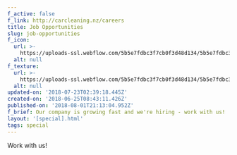 ```yaml
---
f_active: false
f_link: http://carcleaning.nz/careers
title: Job Opportunities
slug: job-opportunities
f_icon:
  url: >-
    https://uploads-ssl.webflow.com/5b5e7fdbc3f7cb0f3d48d134/5b5e7fdbc3f7cb303948d3c3_jobs.png
  alt: null
f_texture:
  url: >-
    https://uploads-ssl.webflow.com/5b5e7fdbc3f7cb0f3d48d134/5b5e7fdbc3f7cb46ac48d3d3_tex5b1730260fa29764cf73e970_car-interior-plastic-texture-abstract-background-85970976.jpg
  alt: null
updated-on: '2018-07-23T02:39:18.445Z'
created-on: '2018-06-25T08:43:11.426Z'
published-on: '2018-08-01T21:13:04.952Z'
f_brief: Our company is growing fast and we're hiring - work with us!
layout: '[special].html'
tags: special
---
```


Work with us!
